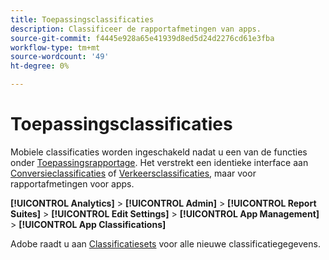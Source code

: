 ```yaml
---
title: Toepassingsclassificaties
description: Classificeer de rapportafmetingen van apps.
source-git-commit: f4445e928a65e41939d8ed5d24d2276cd61e3fba
workflow-type: tm+mt
source-wordcount: '49'
ht-degree: 0%

---
```


# Toepassingsclassificaties

Mobiele classificaties worden ingeschakeld nadat u een van de functies onder [Toepassingsrapportage](app-reporting.md). Het verstrekt een identieke interface aan [Conversieclassificaties](conversion-var-admin/conversion-classifications.md) of [Verkeersclassificaties](c-traffic-variables/traffic-classifications.md), maar voor rapportafmetingen voor apps.

**[!UICONTROL Analytics]** > **[!UICONTROL Admin]** > **[!UICONTROL Report Suites]** > **[!UICONTROL Edit Settings]** > **[!UICONTROL App Management]** > **[!UICONTROL App Classifications]**

Adobe raadt u aan [Classificatiesets](/help/components/classifications/sets/overview.md) voor alle nieuwe classificatiegegevens.
